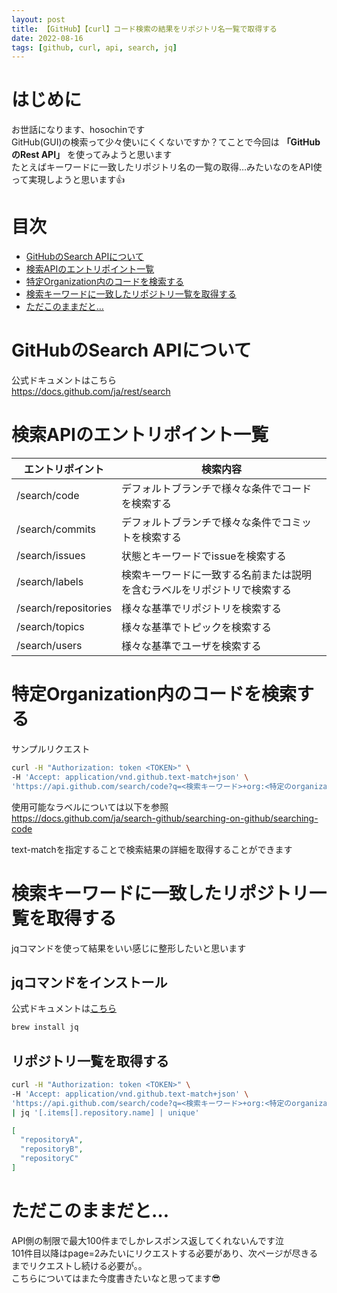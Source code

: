 ```yaml
---
layout: post
title: 【GitHub】【curl】コード検索の結果をリポジトリ名一覧で取得する
date: 2022-08-16
tags: [github, curl, api, search, jq]
---
```


# はじめに

お世話になります、hosochinです  
GitHub(GUI)の検索って少々使いにくくないですか？てことで今回は **「GitHubのRest API」** を使ってみようと思います  
たとえばキーワードに一致したリポジトリ名の一覧の取得…みたいなのをAPI使って実現しようと思います👍

# 目次

- [GitHubのSearch APIについて](#githubのsearch-apiについて)
- [検索APIのエントリポイント一覧](#検索apiのエントリポイント一覧)
- [特定Organization内のコードを検索する](#特定organization内のコードを検索する)
- [検索キーワードに一致したリポジトリ一覧を取得する](#検索キーワードに一致したリポジトリ一覧を取得する)
- [ただこのままだと…](#ただこのままだと)

# GitHubのSearch APIについて

公式ドキュメントはこちら  
<https://docs.github.com/ja/rest/search>

# 検索APIのエントリポイント一覧

| エントリポイント | 検索内容 |
|---|---|
| /search/code | デフォルトブランチで様々な条件でコードを検索する |
| /search/commits | デフォルトブランチで様々な条件でコミットを検索する |
| /search/issues | 状態とキーワードでissueを検索する |
| /search/labels | 検索キーワードに一致する名前または説明を含むラベルをリポジトリで検索する |
| /search/repositories | 様々な基準でリポジトリを検索する |
| /search/topics | 様々な基準でトピックを検索する |
| /search/users | 様々な基準でユーザを検索する |

# 特定Organization内のコードを検索する

サンプルリクエスト

```bash
curl -H "Authorization: token <TOKEN>" \
-H 'Accept: application/vnd.github.text-match+json' \
'https://api.github.com/search/code?q=<検索キーワード>+org:<特定のorganization>'
```

使用可能なラベルについては以下を参照  
<https://docs.github.com/ja/search-github/searching-on-github/searching-code>

text-matchを指定することで検索結果の詳細を取得することができます

# 検索キーワードに一致したリポジトリ一覧を取得する

jqコマンドを使って結果をいい感じに整形したいと思います

## jqコマンドをインストール

公式ドキュメントは[こちら](https://stedolan.github.io/jq/manual/#containselement)

```bash
brew install jq
```

## リポジトリ一覧を取得する

```bash
curl -H "Authorization: token <TOKEN>" \
-H 'Accept: application/vnd.github.text-match+json' \
'https://api.github.com/search/code?q=<検索キーワード>+org:<特定のorganization>' \
| jq '[.items[].repository.name] | unique'
```

```json
[
  "repositoryA",
  "repositoryB",
  "repositoryC"
]
```

# ただこのままだと…

API側の制限で最大100件までしかレスポンス返してくれないんです泣  
101件目以降はpage=2みたいにリクエストする必要があり、次ページが尽きるまでリクエストし続ける必要が。。  
こちらについてはまた今度書きたいなと思ってます😎